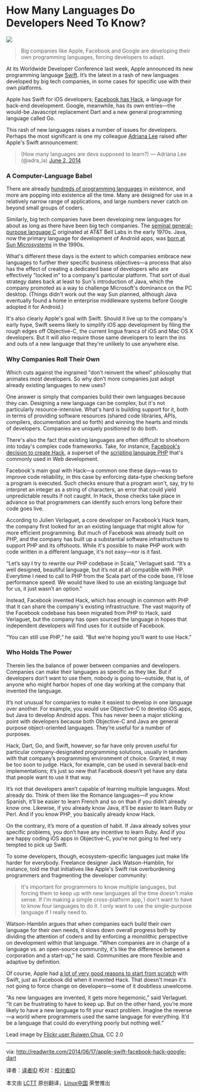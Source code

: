 How Many Languages Do Developers Need To Know?
================================================================================
![](http://readwrite.com/files/styles/1400_0/public/fields/code%20example%20Flickr%20Ruiwen%20Chua.jpg)

> Big companies like Apple, Facebook and Google are developing their own programming languages, forcing developers to adapt.

At its Worldwide Developer Conference last week, Apple announced its new programming language [Swift][1]. It’s the latest in a rash of new languages developed by big tech companies, in some cases for specific use with their own platforms.

Apple has Swift for iOS developers; [Facebook has Hack][2], a language for back-end development. Google, meanwhile, has its own entries—the would-be Javascript replacement Dart and a new general programming language called Go.

This rash of new languages raises a number of issues for developers. Perhaps the most significant is one my colleague [Adriana Lee][3] raised after Apple's Swift announcement:

> (How many languages are devs supposed to learn?)
> — Adriana Lee (@adra_la) [June 2, 2014][4]

### A Computer-Language Babel ###

There are already [hundreds of programming languages][5] in existence, and more are popping into existence all the time. Many are designed for use in a relatively narrow range of applications, and large numbers never catch on beyond small groups of coders.

Similarly, big tech companies have been developing new languages for about as long as there have been big tech companies. The [seminal general-purpose language C][6] originated at AT&T Bell Labs in the early 1970s. Java, now the primary language for development of Android apps, was [born at Sun Microsystems][7] in the 1990s.

What's different these days is the extent to which companies embrace new languages to further their specific business objectives—a process that also has the effect of creating a dedicated base of developers who are effectively "locked in" to a company's particular platform. That sort of dual strategy dates back at least to Sun's introduction of Java, which the company promoted as a way to challenge Microsoft's dominance on the PC desktop. (Things didn't work out the way Sun planned, although Java eventually found a home in enterprise middleware systems before Google adopted it for Android.)

It's also clearly Apple's goal with Swift. Should it live up to the company's early hype, Swift seems likely to simplify iOS app development by filing the rough edges off Objective-C, the current lingua franca of iOS and Mac OS X developers. But it will also require those same developers to learn the ins and outs of a new language that they're unlikely to use anywhere else.

### Why Companies Roll Their Own ###

Which cuts against the ingrained "don’t reinvent the wheel” philosophy that animates most developers. So why don't more companies just adopt already existing languages to new uses?

One answer is simply that companies build their own languages because they can. Designing a new language can be complex, but it's not particularly resource-intensive. What's hard is building support for it, both in terms of providing software resources (shared code libraries, APIs, compilers, documentation and so forth) and winning the hearts and minds of developers. Companies are uniquely positioned to do both.

There's also the fact that existing languages are often difficult to shoehorn into today's complex code frameworks. Take, for instance, [Facebook's decision to create Hack][8], a superset of the [scripting language PHP][9] that's commonly used in Web development.

Facebook's main goal with Hack—a common one these days—was to improve code reliability, in this case by enforcing data-type checking before a program is executed. Such checks ensure that a program won't, say, try to interpret an integer as a string of characters, an error that could yield unpredictable results if not caught. In Hack, those checks take place in advance so that programmers can identify such errors long before their code goes live.

According to Julien Verlaguet, a core developer on Facebook’s Hack team, the company first looked for an an existing language that might allow for more efficient programming. But much of Facebook was already built on PHP, and the company has built up a substantial software infrastructure to support PHP and its offshoots. While it's possible to make PHP work with code written in a different language, it's not easy—nor is it fast.

“Let’s say I try to rewrite our PHP codebase in Scala,” Verlaguet said. “It’s a well designed, beautiful language, but it’s not at all compatible with PHP. Everytime I need to call to PHP from the Scala part of the code base, I’ll lose performance speed. We would have liked to use an existing language but for us, it just wasn’t an option.”

Instead, Facebook invented Hack, which has enough in common with PHP that it can share the company's existing infrastructure. The vast majority of the Facebook codebase has been migrated from PHP to Hack, said Verlaguet, but the company has open sourced the language in hopes that independent developers will find uses for it outside of Facebook. 

“You can still use PHP,” he said. “But we’re hoping you’ll want to use Hack.”

### Who Holds The Power ###

Therein lies the balance of power between companies and developers. Companies can make their languages as specific as they like. But if developers don’t want to use them, nobody is going to—outside, that is, of anyone who might harbor hopes of one day working at the company that invented the language.

It’s not unusual for companies to make it easiest to develop in one language over another. For example, you would use Objective-C to develop iOS apps, but Java to develop Android apps. This has never been a major sticking point with developers because both Objective-C and Java are general purpose object-oriented languages. They’re useful for a number of purposes. 

Hack, Dart, Go, and Swift, however, so far have only proven useful for particular company-designated programming solutions, usually in tandem with that company’s programming environment of choice. Granted, it may be too soon to judge. Hack, for example, can be used in several back-end implementations; it’s just so new that Facebook doesn’t yet have any data that people want to use it that way.

It’s not that developers aren’t capable of learning multiple languages. Most already do. Think of them like the Romance languages—if you know Spanish, it’ll be easier to learn French and so on than if you didn’t already know one. Likewise, if you already know Java, it’ll be easier to learn Ruby or Perl. And if you know PHP, you basically already know Hack.

On the contrary, it’s more of a question of habit. If Java already solves your specific problems, you don’t have any incentive to learn Ruby. And if you are happy coding iOS apps in Objective-C, you’re not going to feel very tempted to pick up Swift.

To some developers, though, ecosystem-specific languages just make life harder for everybody. Freelance designer Jack Watson-Hamblin, for instance, told me that initiatives like Apple's Swift risk overburdening programmers and fragmenting the developer community:

> It's important for programmers to know multiple languages, but forcing them to keep up with new languages all the time doesn't make sense. If I'm making a simple cross-platform app, I don't want to have to know four languages to do it. I only want to use the single-purpose language if I really need to.

Watson-Hamblin argues that when companies each build their own language for their own needs, it slows down overall progress both by dividing the attention of coders and by enforcing a monolithic perspective on development within that language. "When companies are in charge of a language vs. an open-source community, it's like the difference between a corporation and a start-up," he said. Communities are more flexible and adaptive by definition. 

Of course, Apple had [a lot of very good reasons to start from scratch][10] with Swift, just as Facebook did when it invented Hack. That doesn't mean it's not going to force change on developers—some of it doubtless unwelcome. 

“As new languages are invented, it gets more hegemonic,” said Verlaguet. “It can be frustrating to have to keep up. But on the other hand, you’re more likely to have a new language to fit your exact problem. Imagine the reverse—a world where programmers used the same language for everything. It’d be a language that could do everything poorly but nothing well.” 

Lead image by [Flickr user Ruiwen Chua][11], CC 2.0

--------------------------------------------------------------------------------

via: http://readwrite.com/2014/06/17/apple-swift-facebook-hack-google-dart

译者：[译者ID](https://github.com/译者ID) 校对：[校对者ID](https://github.com/校对者ID)

本文由 [LCTT](https://github.com/LCTT/TranslateProject) 原创翻译，[Linux中国](http://linux.cn/) 荣誉推出

[1]:https://developer.apple.com/swift/
[2]:http://readwrite.com/2014/03/20/facebook-new-programming-language-hack
[3]:http://readwrite.com/author/adriana-lee#awesm=~oGfPbJlSrFBamJ
[4]:https://twitter.com/adra_la/statuses/473537386266112000
[5]:http://en.wikipedia.org/wiki/List_of_programming_languages
[6]:http://en.wikipedia.org/wiki/C_(programming_language)
[7]:http://en.wikipedia.org/wiki/Java_(programming_language)
[8]:http://readwrite.com/2014/03/20/facebook-new-programming-language-hack
[9]:http://en.wikipedia.org/wiki/PHP
[10]:http://blog.erratasec.com/2014/06/why-it-had-to-be-swift.html#.U58BJI1dXtA
[11]:https://www.flickr.com/photos/ruiwen/3260095534
